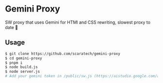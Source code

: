 # Gemini Proxy
SW proxy that uses Gemini for HTMl and CSS rewriting, slowest proxy to date 🥱

## Usage
```sh
$ git clone https://github.com/scaratech/gemini-proxy
$ cd gemini-proxy
$ pnpm i
$ node build.js
$ node server.js
# Add your gemini token in /public/sw.js (https://aistudio.google.com/app/apikey)
```